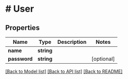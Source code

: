 # # User

## Properties

Name | Type | Description | Notes
------------ | ------------- | ------------- | -------------
**name** | **string** |  |
**password** | **string** |  | [optional]

[[Back to Model list]](../../README.md#models) [[Back to API list]](../../README.md#endpoints) [[Back to README]](../../README.md)
